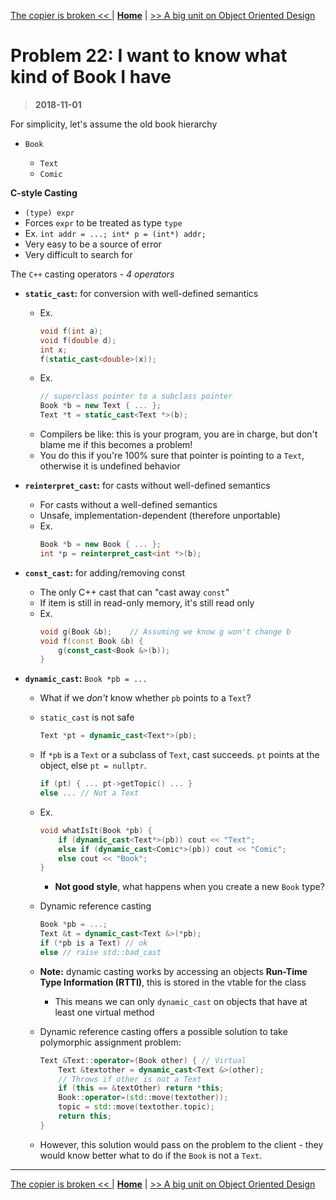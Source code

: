 [The copier is broken << ](./problem_21.md) | [**Home**](../README.md) | [>> A big unit on Object Oriented Design](./object_oriented_design.md)

# Problem 22: I want to know what kind of Book I have

> **2018-11-01**

For simplicity, let's assume the old book hierarchy

- `Book`

  - `Text`
  - `Comic`

**C-style Casting**

- `(type) expr`
- Forces `expr` to be treated as type `type`
- Ex. `int addr = ...; int* p = (int*) addr;`
- Very easy to be a source of error
- Very difficult to search for

The `C++` casting operators - _4 operators_

- **`static_cast`:** for conversion with well-defined semantics

  - Ex.
    ```C++
    void f(int a);
    void f(double d);
    int x;
    f(static_cast<double>(x));
    ```
  - Ex.
    ```C++
    // superclass pointer to a subclass pointer
    Book *b = new Text { ... };
    Text *t = static_cast<Text *>(b);
    ```
  - Compilers be like: this is your program, you are in charge, but don't blame me if this becomes a problem!
  - You do this if you're 100% sure that pointer is pointing to a `Text`, otherwise it is undefined behavior

- **`reinterpret_cast`:** for casts without well-defined semantics

  - For casts without a well-defined semantics
  - Unsafe, implementation-dependent (therefore unportable)
  - Ex.
    ```C++
    Book *b = new Book { ... };
    int *p = reinterpret_cast<int *>(b);
    ```

- **`const_cast`:** for adding/removing const

  - The only C++ cast that can "cast away `const`"
  - If item is still in read-only memory, it's still read only
  - Ex.
    ```C++
    void g(Book &b);    // Assuming we know g won't change b
    void f(const Book &b) {
        g(const_cast<Book &>(b));
    }
    ```

- **`dynamic_cast`:** `Book *pb = ...`

  - What if we _don't_ know whether `pb` points to a `Text`?
  - `static_cast` is not safe
    ```C++
    Text *pt = dynamic_cast<Text*>(pb);
    ```
  - If `*pb` is a `Text` or a subclass of `Text`, cast succeeds. `pt` points at the object, else `pt = nullptr`.
    ```C++
    if (pt) { ... pt->getTopic() ... }
    else ... // Not a Text
    ```
  - Ex.
    ```C++
    void whatIsIt(Book *pb) {
        if (dynamic_cast<Text*>(pb)) cout << "Text";
        else if (dynamic_cast<Comic*>(pb)) cout << "Comic";
        else cout << "Book";
    }
    ```
    - **Not good style**, what happens when you create a new `Book` type?
  
  - Dynamic reference casting
    ```C++
    Book *pb = ...;
    Text &t = dynamic_cast<Text &>(*pb);
    if (*pb is a Text) // ok
    else // raise std::bad_cast
    ```

  - **Note:** dynamic casting works by accessing an objects **Run-Time Type Information (RTTI)**, this is stored in the vtable for the class
    - This means we can only `dynamic_cast` on objects that have at least one virtual method
  - Dynamic reference casting offers a possible solution to take polymorphic assignment problem:
    ```C++
    Text &Text::operator=(Book other) { // Virtual
        Text &textother = dynamic_cast<Text &>(other);
        // Throws if other is not a Text
        if (this == &textOther) return *this;
        Book::operator=(std::move(textother));
        topic = std::move(textother.topic);
        return this;
    }
    ```
  - However, this solution would pass on the problem to the client - they would know better what to do if the `Book` is not a `Text`.

---

[The copier is broken << ](./problem_21.md) | [**Home**](../README.md) | [>> A big unit on Object Oriented Design](./object_oriented_design.md)
